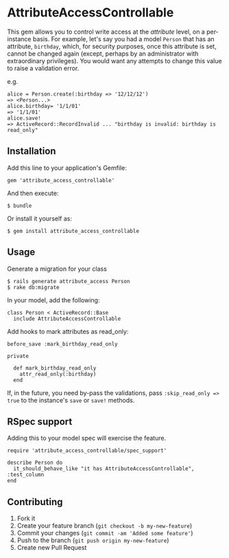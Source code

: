 # AttributeAccessControllable

This gem allows you to control write access at the _attribute_ level, on a per-instance basis. For example, let's say you had a model `Person` that has an attribute, `birthday`, which, for security purposes, once this attribute is set, cannot be changed again (except, perhaps by an administrator with extraordinary privileges). You would want any attempts to change this value to raise a validation error.

e.g.

    alice = Person.create(:birthday => '12/12/12')
    => <Person...>
    alice.birthday= '1/1/01'
    => '1/1/01'
    alice.save!
    => ActiveRecord::RecordInvalid ... "birthday is invalid: birthday is read_only"

## Installation

Add this line to your application's Gemfile:

    gem 'attribute_access_controllable'

And then execute:

    $ bundle

Or install it yourself as:

    $ gem install attribute_access_controllable

## Usage

Generate a migration for your class

    $ rails generate attribute_access Person
    $ rake db:migrate
    
In your model, add the following:

    class Person < ActiveRecord::Base
      include AttributeAccessControllable
      
Add hooks to mark attributes as read_only:

    before_save :mark_birthday_read_only
      
    private
      
      def mark_birthday_read_only
        attr_read_only(:birthday)
      end
    
If, in the future, you need by-pass the validations, pass `:skip_read_only => true` to the instance's `save` or `save!` methods.

## RSpec support

Adding this to your model spec will exercise the feature.

    require 'attribute_access_controllable/spec_support'

    describe Person do
      it_should_behave_like "it has AttributeAccessControllable", :test_column
    end

## Contributing

1. Fork it
2. Create your feature branch (`git checkout -b my-new-feature`)
3. Commit your changes (`git commit -am 'Added some feature'`)
4. Push to the branch (`git push origin my-new-feature`)
5. Create new Pull Request
